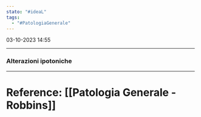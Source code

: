 ```yaml
---
stato: "#ideaL"
tags:
  - "#PatologiaGenerale"
---
```

03-10-2023 14:55

--- 



### Alterazioni ipotoniche
 











--- 
# Reference: [[Patologia Generale - Robbins]]